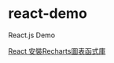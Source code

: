 # react-demo
React.js Demo

[React 安裝Recharts圖表函式庫](https://matthung0807.blogspot.com/2024/03/react-install-recharts-chart-library.html)

